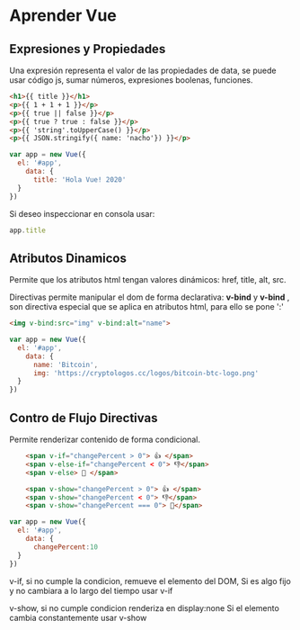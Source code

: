 # Aprender Vue

## Expresiones y Propiedades
Una expresión representa el valor de las propiedades de data, se puede usar código js, sumar números, expresiones boolenas, funciones.

``` html
<h1>{{ title }}</h1>
<p>{{ 1 + 1 + 1 }}</p>
<p>{{ true || false }}</p>
<p>{{ true ? true : false }}</p>
<p>{{ 'string'.toUpperCase() }}</p>
<p>{{ JSON.stringify({ name: 'nacho'}) }}</p>

```

``` js
var app = new Vue({
  el: '#app',
    data: {
      title: 'Hola Vue! 2020'
  }
})
```

Si deseo inspeccionar en consola usar:

``` js
app.title
```
## Atributos Dinamicos
Permite que los atributos html tengan valores dinámicos:  href, title, alt, src.

Directivas permite manipular el dom  de forma declarativa: **v-bind** y  **v-bind** , son directiva especial que se aplica en atributos html, para ello se pone ':'


``` html
<img v-bind:src="img" v-bind:alt="name">
```

``` js
var app = new Vue({
  el: '#app',
    data: {
      name: 'Bitcoin',
      img: 'https://cryptologos.cc/logos/bitcoin-btc-logo.png'
  }
})
```


## Contro de Flujo Directivas

Permite renderizar contenido de forma condicional.

``` html
    <span v-if="changePercent > 0"> 👍 </span>
    <span v-else-if="changePercent < 0"> 👎</span>
    <span v-else> 🤞 </span>

    <span v-show="changePercent > 0"> 👍 </span>
    <span v-show="changePercent < 0"> 👎</span>
    <span v-show="changePercent === 0"> 🤞</span>
```

``` js
var app = new Vue({
  el: '#app',
    data: {
      changePercent:10
  }
})
```
v-if, si no cumple la condicion, remueve el elemento del DOM, 
Si es algo fijo y no cambiara a lo largo del tiempo usar v-if

v-show, si no cumple condicion renderiza en display:none
Si el elemento cambia constantemente usar v-show